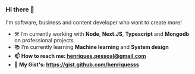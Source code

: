 ### Hi there 👋

I'm software, business and content developer who want to create more!

- ⚒️ I’m currently working with <strong>Node</strong>, <strong>Next.JS</strong>, <strong>Typescript</strong> and <strong>Mongodb</strong> on professional projects
- 📚 I’m currently learning <strong>Machine learning</strong> and <strong>System design<strong>
- 📫 How to reach me: henriques.pessoal@gmail.com
- 📄 My Gist's: https://gist.github.com/henriquesss
